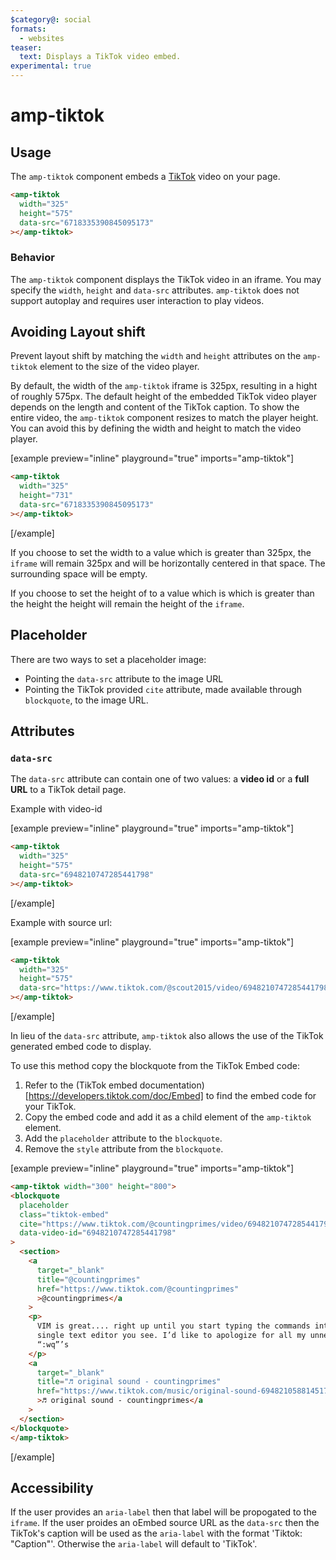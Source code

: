 ```yaml
---
$category@: social
formats:
  - websites
teaser:
  text: Displays a TikTok video embed.
experimental: true
---
```


<!---
Copyright 2021 The AMP HTML Authors. All Rights Reserved.

Licensed under the Apache License, Version 2.0 (the "License");
you may not use this file except in compliance with the License.
You may obtain a copy of the License at

      http://www.apache.org/licenses/LICENSE-2.0

Unless required by applicable law or agreed to in writing, software
distributed under the License is distributed on an "AS-IS" BASIS,
WITHOUT WARRANTIES OR CONDITIONS OF ANY KIND, either express or implied.
See the License for the specific language governing permissions and
limitations under the License.
-->

# amp-tiktok

## Usage

The `amp-tiktok` component embeds a [TikTok](https://www.tiktok.com/about) video on your page.

```html
<amp-tiktok
  width="325"
  height="575"
  data-src="6718335390845095173"
></amp-tiktok>
```

### Behavior

The `amp-tiktok` component displays the TikTok video in an iframe. You may specify the `width`, `height` and `data-src` attributes. `amp-tiktok` does not support autoplay and requires user interaction to play videos.

## Avoiding Layout shift

Prevent layout shift by matching the `width` and `height` attributes on the `amp-tiktok` element to the size of the video player.

By default, the width of the `amp-tiktok` iframe is 325px, resulting in a hight of roughly 575px. The default height of the embedded TikTok video player depends on the length and content of the TikTok caption. To show the entire video, the `amp-tiktok` component resizes to match the player height. You can avoid this by defining the width and height to match the video player.

[example preview="inline" playground="true" imports="amp-tiktok"]

```html
<amp-tiktok
  width="325"
  height="731"
  data-src="6718335390845095173"
></amp-tiktok>
```

[/example]

If you choose to set the width to a value which is greater than 325px, the `iframe` will remain 325px and will be horizontally centered in that space. The surrounding space will be empty.

If you choose to set the height of to a value which is which is greater than the height the height will remain the height of the `iframe`.

## Placeholder

There are two ways to set a placeholder image:

-   Pointing the `data-src` attribute to the image URL
-   Pointing the TikTok provided `cite` attribute, made available through `blockquote`, to the image URL.

## Attributes

### `data-src`

The `data-src` attribute can contain one of two values: a **video id** or a **full URL** to a TikTok detail page.

Example with video-id

[example preview="inline" playground="true" imports="amp-tiktok"]

```html
<amp-tiktok
  width="325"
  height="575"
  data-src="6948210747285441798"
></amp-tiktok>
```

[/example]

Example with source url:

[example preview="inline" playground="true" imports="amp-tiktok"]

```html
<amp-tiktok
  width="325"
  height="575"
  data-src="https://www.tiktok.com/@scout2015/video/6948210747285441798"
></amp-tiktok>
```

[/example]

In lieu of the `data-src` attribute, `amp-tiktok` also allows the use of the TikTok generated embed code to display.

To use this method copy the blockquote from the TikTok Embed code:

1. Refer to the (TikTok embed documentation)[https://developers.tiktok.com/doc/Embed] to find the embed code for your TikTok.
2. Copy the embed code and add it as a child element of the `amp-tiktok` element.
3. Add the `placeholder` attribute to the `blockquote`.
4. Remove the `style` attribute from the `blockquote`.

[example preview="inline" playground="true" imports="amp-tiktok"]

```html
<amp-tiktok width="300" height="800">
<blockquote
  placeholder
  class="tiktok-embed"
  cite="https://www.tiktok.com/@countingprimes/video/6948210747285441798"
  data-video-id="6948210747285441798"
>
  <section>
    <a
      target="_blank"
      title="@countingprimes"
      href="https://www.tiktok.com/@countingprimes"
      >@countingprimes</a
    >
    <p>
      VIM is great.... right up until you start typing the commands into every
      single text editor you see. I’d like to apologize for all my unneeded
      “:wq”’s
    </p>
    <a
      target="_blank"
      title="♬ original sound - countingprimes"
      href="https://www.tiktok.com/music/original-sound-6948210588145175302"
      >♬ original sound - countingprimes</a
    >
  </section>
</blockquote>
</amp-tiktok>
```

[/example]

## Accessibility

If the user provides an `aria-label` then that label will be propogated to the `iframe`.
If the user proides an oEmbed source URL as the `data-src` then the TikTok's caption will be used as the `aria-label` with the format 'Tiktok: "Caption"'. Otherwise the `aria-label` will default to 'TikTok'.
